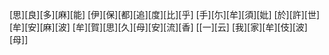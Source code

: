 [思][良][多][麻][能] [伊][保][都][追][度][比][乎] [手][尓][牟][須][妣] [於][許][世][牟][安][麻][波] [牟][賀][思][久][母][安][流][香] [[一][云] [我][家][牟][伎][波][母]]
